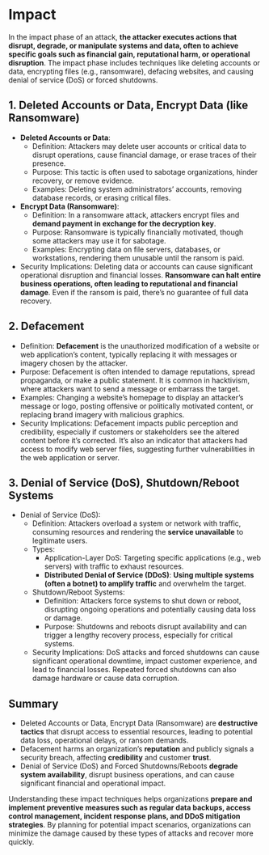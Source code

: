 <br>

# Impact
In the impact phase of an attack, **the attacker executes actions that disrupt, degrade, or manipulate systems and data, often to achieve specific goals such as financial gain, reputational harm, or operational disruption**. The impact phase includes techniques like deleting accounts or data, encrypting files (e.g., ransomware), defacing websites, and causing denial of service (DoS) or forced shutdowns.

## 1. Deleted Accounts or Data, Encrypt Data (like Ransomware)
  - **Deleted Accounts or Data**:
    - Definition: Attackers may delete user accounts or critical data to disrupt operations, cause financial damage, or erase traces of their presence.
    - Purpose: This tactic is often used to sabotage organizations, hinder recovery, or remove evidence.
    - Examples: Deleting system administrators’ accounts, removing database records, or erasing critical files.
  - **Encrypt Data (Ransomware)**:
    - Definition: In a ransomware attack, attackers encrypt files and **demand payment in exchange for the decryption key**.
    - Purpose: Ransomware is typically financially motivated, though some attackers may use it for sabotage.
    - Examples: Encrypting data on file servers, databases, or workstations, rendering them unusable until the ransom is paid.
  - Security Implications: Deleting data or accounts can cause significant operational disruption and financial losses. **Ransomware can halt entire business operations, often leading to reputational and financial damage**. Even if the ransom is paid, there’s no guarantee of full data recovery.

## 2. Defacement
  - Definition: **Defacement** is the unauthorized modification of a website or web application’s content, typically replacing it with messages or imagery chosen by the attacker.
  - Purpose: Defacement is often intended to damage reputations, spread propaganda, or make a public statement. It is common in hacktivism, where attackers want to send a message or embarrass the target.
  - Examples: Changing a website’s homepage to display an attacker’s message or logo, posting offensive or politically motivated content, or replacing brand imagery with malicious graphics.
  - Security Implications: Defacement impacts public perception and credibility, especially if customers or stakeholders see the altered content before it’s corrected. It’s also an indicator that attackers had access to modify web server files, suggesting further vulnerabilities in the web application or server.

## 3. Denial of Service (DoS), Shutdown/Reboot Systems
  - Denial of Service (DoS):
    - Definition: Attackers overload a system or network with traffic, consuming resources and rendering the **service unavailable** to legitimate users.
    - Types:
      - Application-Layer DoS: Targeting specific applications (e.g., web servers) with traffic to exhaust resources.
      - **Distributed Denial of Service (DDoS)**: **Using multiple systems (often a botnet) to amplify traffic** and overwhelm the target.
    - Shutdown/Reboot Systems:
      - Definition: Attackers force systems to shut down or reboot, disrupting ongoing operations and potentially causing data loss or damage.
      - Purpose: Shutdowns and reboots disrupt availability and can trigger a lengthy recovery process, especially for critical systems.
    - Security Implications: DoS attacks and forced shutdowns can cause significant operational downtime, impact customer experience, and lead to financial losses. Repeated forced shutdowns can also damage hardware or cause data corruption.

## Summary
  - Deleted Accounts or Data, Encrypt Data (Ransomware) are **destructive tactics** that disrupt access to essential resources, leading to potential data loss, operational delays, or ransom demands.
  - Defacement harms an organization’s **reputation** and publicly signals a security breach, affecting **credibility** and customer **trust**.
  - Denial of Service (DoS) and Forced Shutdowns/Reboots **degrade system availability**, disrupt business operations, and can cause significant financial and operational impact.

Understanding these impact techniques helps organizations **prepare and implement preventive measures such as regular data backups, access control management, incident response plans, and DDoS mitigation strategies**. By planning for potential impact scenarios, organizations can minimize the damage caused by these types of attacks and recover more quickly.  
<br>